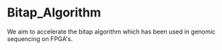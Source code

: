 # Bitap_Algorithm
 We aim to accelerate the bitap algorithm which has been used in genomic sequencing on FPGA's.
